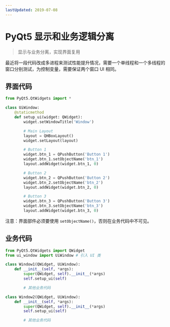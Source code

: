 ```yaml
---
lastUpdated: 2019-07-08
---
```


# PyQt5 显示和业务逻辑分离

> 显示与业务分离，实现界面复用

最近将一段代码改成多进程来测试性能提升情况，需要一个单线程和一个多线程的窗口分别测试，为控制变量，需要保证两个窗口 UI 相同。

## 界面代码

```python
from PyQt5.QtWidgets import *

class UiWindow:
    @staticmethod
    def setup_ui(widget: QWidget):
        widget.setWindowTitle('Window')

        # Main Layout
        layout = QHBoxLayout()
        widget.setLayout(layout)

        # Button 1
        widget.btn_1 = QPushButton('Button 1')
        widget.btn_1.setObjectName('btn_1')
        layout.addWidget(widget.btn_1, 0)

        # Button 2
        widget.btn_2 = QPushButton('Button 2')
        widget.btn_2.setObjectName('btn_2')
        layout.addWidget(widget.btn_2, 0)

        # Button 3
        widget.btn_3 = QPushButton('Button 3')
        widget.btn_3.setObjectName('btn_3')
        layout.addWidget(widget.btn_3, 0)
```

注意：界面部件必须要使用 `setObjectName()`，否则在业务代码中不可见。

## 业务代码

```python
from PyQt5.QtWidgets import QWidget
from ui_window import UiWindow # 引入 UI 类

class Window1(QWidget, UiWindow):
    def __init__(self, *args):
        super(QWidget, self).__init__(*args)
        self.setup_ui(self)

        # 其他业务代码

class Window2(QWidget, UiWindow):
    def __init__(self, *args):
        super(QWidget, self).__init__(*args)
        self.setup_ui(self)

        # 其他业务代码
```
